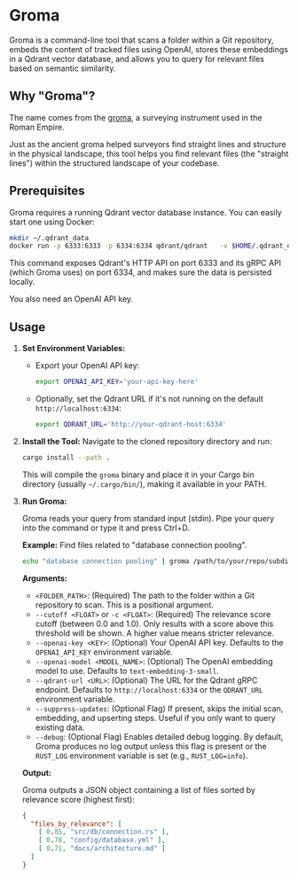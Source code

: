 # Groma

Groma is a command-line tool that scans a folder within a Git repository, embeds the content of tracked files using OpenAI, stores these embeddings in a Qdrant vector database, and allows you to query for relevant files based on semantic similarity.

## Why "Groma"?

The name comes from the [groma](https://en.wikipedia.org/wiki/Groma_(surveying)), a surveying instrument used in the Roman Empire. 

Just as the ancient groma helped surveyors find straight lines and structure in the physical landscape, this tool helps you find relevant files (the "straight lines") within the structured landscape of your codebase.

## Prerequisites

Groma requires a running Qdrant vector database instance. You can easily start one using Docker:

```bash
mkdir ~/.qdrant_data
docker run -p 6333:6333 -p 6334:6334 qdrant/qdrant   -v $HOME/.qdrant_data:/qdrant/storage
```

This command exposes Qdrant's HTTP API on port 6333 and its gRPC API (which Groma uses) on port 6334, and makes sure the data is persisted locally.

You also need an OpenAI API key.

## Usage

1.  **Set Environment Variables:**
    *   Export your OpenAI API key:
        ```bash
        export OPENAI_API_KEY='your-api-key-here'
        ```
    *   Optionally, set the Qdrant URL if it's not running on the default `http://localhost:6334`:
        ```bash
        export QDRANT_URL='http://your-qdrant-host:6334'
        ```

2.  **Install the Tool:**
    Navigate to the cloned repository directory and run:
    ```bash
    cargo install --path .
    ```
    This will compile the `groma` binary and place it in your Cargo bin directory (usually `~/.cargo/bin/`), making it available in your PATH.

3.  **Run Groma:**

    Groma reads your query from standard input (stdin). Pipe your query into the command or type it and press Ctrl+D.

    **Example:** Find files related to "database connection pooling".

    ```bash
    echo "database connection pooling" | groma /path/to/your/repo/subdir --cutoff 0.3
    ```

    **Arguments:**

    *   `<FOLDER_PATH>`: (Required) The path to the folder within a Git repository to scan. This is a positional argument.
    *   `--cutoff <FLOAT>` or `-c <FLOAT>`: (Required) The relevance score cutoff (between 0.0 and 1.0). Only results with a score above this threshold will be shown. A higher value means stricter relevance.
    *   `--openai-key <KEY>`: (Optional) Your OpenAI API key. Defaults to the `OPENAI_API_KEY` environment variable.
    *   `--openai-model <MODEL_NAME>`: (Optional) The OpenAI embedding model to use. Defaults to `text-embedding-3-small`.
    *   `--qdrant-url <URL>`: (Optional) The URL for the Qdrant gRPC endpoint. Defaults to `http://localhost:6334` or the `QDRANT_URL` environment variable.
    *   `--suppress-updates`: (Optional Flag) If present, skips the initial scan, embedding, and upserting steps. Useful if you only want to query existing data.
    *   `--debug`: (Optional Flag) Enables detailed debug logging. By default, Groma produces no log output unless this flag is present or the `RUST_LOG` environment variable is set (e.g., `RUST_LOG=info`).

    **Output:**

    Groma outputs a JSON object containing a list of files sorted by relevance score (highest first):

    ```json
    {
      "files_by_relevance": [
        [ 0.85, "src/db/connection.rs" ],
        [ 0.78, "config/database.yml" ],
        [ 0.71, "docs/architecture.md" ]
      ]
    }
    ```
